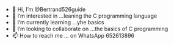- 👋 Hi, I’m @Bertrand526guide
- 👀 I’m interested in ...leaning the C programming language
- 🌱 I’m currently learning ...yhe basics
- 💞️ I’m looking to collaborate on ...the basics of C programming
- 📫 How to reach me ...
on WhatsApp 652613896
<!---
Bertrand526guide/Bertrand526guide is a ✨ special ✨ repository because its `README.md` (this file) appears on your GitHub profile.
You can click the Preview link to take a look at your changes.
--->
